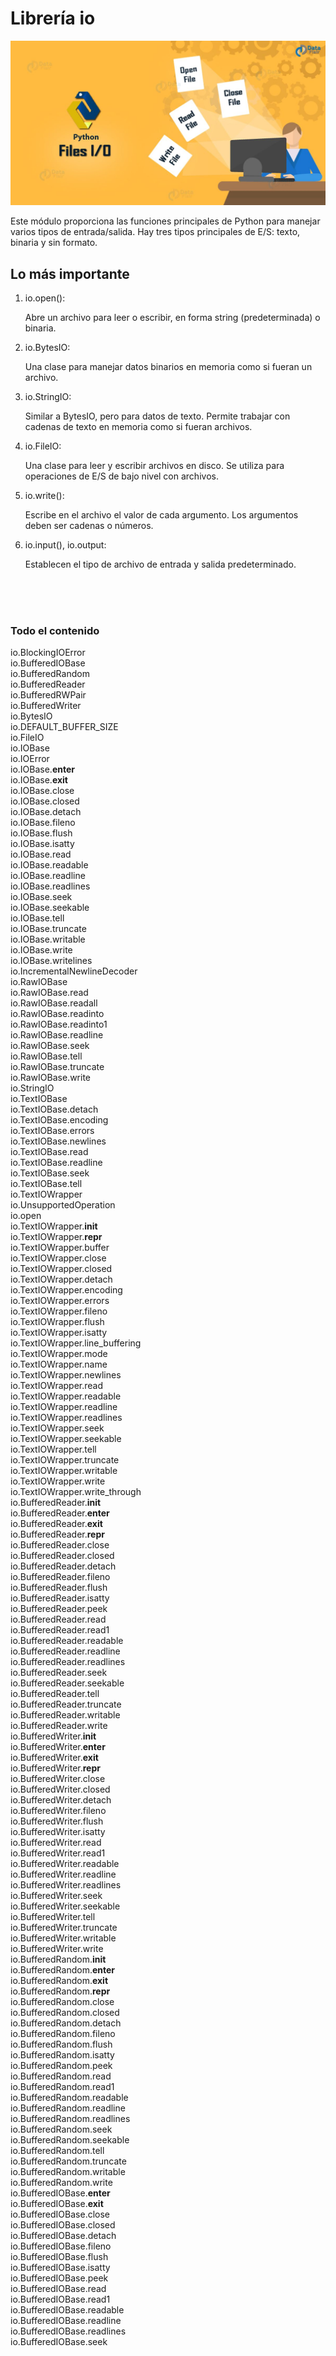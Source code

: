 # Librería io

<p align="center">
  <img src="io.jpg">
</p>

Este módulo proporciona las funciones principales de Python para manejar varios tipos de entrada/salida. Hay tres tipos principales de E/S: texto, binaria y sin formato.

## Lo más importante

1.  io.open():

    Abre un archivo para leer o escribir, en forma string (predeterminada) o binaria.

2.  io.BytesIO:


    Una clase para manejar datos binarios en memoria como si fueran un archivo.

3.  io.StringIO:

    Similar a BytesIO, pero para datos de texto. Permite trabajar con cadenas de texto en memoria como si fueran archivos.

4.  io.FileIO:

    Una clase para leer y escribir archivos en disco. Se utiliza para operaciones de E/S de bajo nivel con archivos.

5.  io.write():

    Escribe en el archivo el valor de cada argumento. Los argumentos deben ser cadenas o números.

6.  io.input(), io.output:

    Establecen el tipo de archivo de entrada y salida predeterminado.

<br>
<br>
<br>

### Todo el contenido

io.BlockingIOError <br>
io.BufferedIOBase <br>
io.BufferedRandom <br>
io.BufferedReader <br>
io.BufferedRWPair <br>
io.BufferedWriter <br>
io.BytesIO <br>
io.DEFAULT_BUFFER_SIZE <br>
io.FileIO <br>
io.IOBase <br>
io.IOError <br>
io.IOBase.__enter__ <br>
io.IOBase.__exit__ <br>
io.IOBase.close <br>
io.IOBase.closed <br>
io.IOBase.detach <br>
io.IOBase.fileno <br>
io.IOBase.flush <br>
io.IOBase.isatty <br>
io.IOBase.read <br>
io.IOBase.readable <br>
io.IOBase.readline <br>
io.IOBase.readlines <br>
io.IOBase.seek <br>
io.IOBase.seekable <br>
io.IOBase.tell <br>
io.IOBase.truncate <br>
io.IOBase.writable <br>
io.IOBase.write <br>
io.IOBase.writelines <br>
io.IncrementalNewlineDecoder <br>
io.RawIOBase <br>
io.RawIOBase.read <br>
io.RawIOBase.readall <br>
io.RawIOBase.readinto <br>
io.RawIOBase.readinto1 <br>
io.RawIOBase.readline <br>
io.RawIOBase.seek <br>
io.RawIOBase.tell <br>
io.RawIOBase.truncate <br>
io.RawIOBase.write <br>
io.StringIO <br>
io.TextIOBase <br>
io.TextIOBase.detach <br>
io.TextIOBase.encoding <br>
io.TextIOBase.errors <br>
io.TextIOBase.newlines <br>
io.TextIOBase.read <br>
io.TextIOBase.readline <br>
io.TextIOBase.seek <br>
io.TextIOBase.tell <br>
io.TextIOWrapper <br>
io.UnsupportedOperation <br>
io.open <br>
io.TextIOWrapper.__init__ <br>
io.TextIOWrapper.__repr__ <br>
io.TextIOWrapper.buffer <br>
io.TextIOWrapper.close <br>
io.TextIOWrapper.closed <br>
io.TextIOWrapper.detach <br>
io.TextIOWrapper.encoding <br>
io.TextIOWrapper.errors <br>
io.TextIOWrapper.fileno <br>
io.TextIOWrapper.flush <br>
io.TextIOWrapper.isatty <br>
io.TextIOWrapper.line_buffering <br>
io.TextIOWrapper.mode <br>
io.TextIOWrapper.name <br>
io.TextIOWrapper.newlines <br>
io.TextIOWrapper.read <br>
io.TextIOWrapper.readable <br>
io.TextIOWrapper.readline <br>
io.TextIOWrapper.readlines <br>
io.TextIOWrapper.seek <br>
io.TextIOWrapper.seekable <br>
io.TextIOWrapper.tell <br>
io.TextIOWrapper.truncate <br>
io.TextIOWrapper.writable <br>
io.TextIOWrapper.write <br>
io.TextIOWrapper.write_through <br>
io.BufferedReader.__init__ <br>
io.BufferedReader.__enter__ <br>
io.BufferedReader.__exit__ <br>
io.BufferedReader.__repr__ <br>
io.BufferedReader.close <br>
io.BufferedReader.closed <br>
io.BufferedReader.detach <br>
io.BufferedReader.fileno <br>
io.BufferedReader.flush <br>
io.BufferedReader.isatty <br>
io.BufferedReader.peek <br>
io.BufferedReader.read <br>
io.BufferedReader.read1 <br>
io.BufferedReader.readable <br>
io.BufferedReader.readline <br>
io.BufferedReader.readlines <br>
io.BufferedReader.seek <br>
io.BufferedReader.seekable <br>
io.BufferedReader.tell <br>
io.BufferedReader.truncate <br>
io.BufferedReader.writable <br>
io.BufferedReader.write <br>
io.BufferedWriter.__init__ <br>
io.BufferedWriter.__enter__ <br>
io.BufferedWriter.__exit__ <br>
io.BufferedWriter.__repr__ <br>
io.BufferedWriter.close <br>
io.BufferedWriter.closed <br>
io.BufferedWriter.detach <br>
io.BufferedWriter.fileno <br>
io.BufferedWriter.flush <br>
io.BufferedWriter.isatty <br>
io.BufferedWriter.read <br>
io.BufferedWriter.read1 <br>
io.BufferedWriter.readable <br>
io.BufferedWriter.readline <br>
io.BufferedWriter.readlines <br>
io.BufferedWriter.seek <br>
io.BufferedWriter.seekable <br>
io.BufferedWriter.tell <br>
io.BufferedWriter.truncate <br>
io.BufferedWriter.writable <br>
io.BufferedWriter.write <br>
io.BufferedRandom.__init__ <br>
io.BufferedRandom.__enter__ <br>
io.BufferedRandom.__exit__ <br>
io.BufferedRandom.__repr__ <br>
io.BufferedRandom.close <br>
io.BufferedRandom.closed <br>
io.BufferedRandom.detach <br>
io.BufferedRandom.fileno <br>
io.BufferedRandom.flush <br>
io.BufferedRandom.isatty <br>
io.BufferedRandom.peek <br>
io.BufferedRandom.read <br>
io.BufferedRandom.read1 <br>
io.BufferedRandom.readable <br>
io.BufferedRandom.readline <br>
io.BufferedRandom.readlines <br>
io.BufferedRandom.seek <br>
io.BufferedRandom.seekable <br>
io.BufferedRandom.tell <br>
io.BufferedRandom.truncate <br>
io.BufferedRandom.writable <br>
io.BufferedRandom.write <br>
io.BufferedIOBase.__enter__ <br>
io.BufferedIOBase.__exit__ <br>
io.BufferedIOBase.close <br>
io.BufferedIOBase.closed <br>
io.BufferedIOBase.detach <br>
io.BufferedIOBase.fileno <br>
io.BufferedIOBase.flush <br>
io.BufferedIOBase.isatty <br>
io.BufferedIOBase.peek <br>
io.BufferedIOBase.read <br>
io.BufferedIOBase.read1 <br>
io.BufferedIOBase.readable <br>
io.BufferedIOBase.readline <br>
io.BufferedIOBase.readlines <br>
io.BufferedIOBase.seek <br>